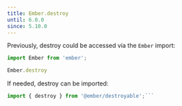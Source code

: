 ```yaml
---
title: Ember.destroy
until: 6.0.0
since: 5.10.0
---
```



Previously, destroy could be accessed via the `Ember` import:
```js
import Ember from 'ember';

Ember.destroy
```

 If needed, destroy can be imported:
```js
import { destroy } from '@ember/destroyable';```
